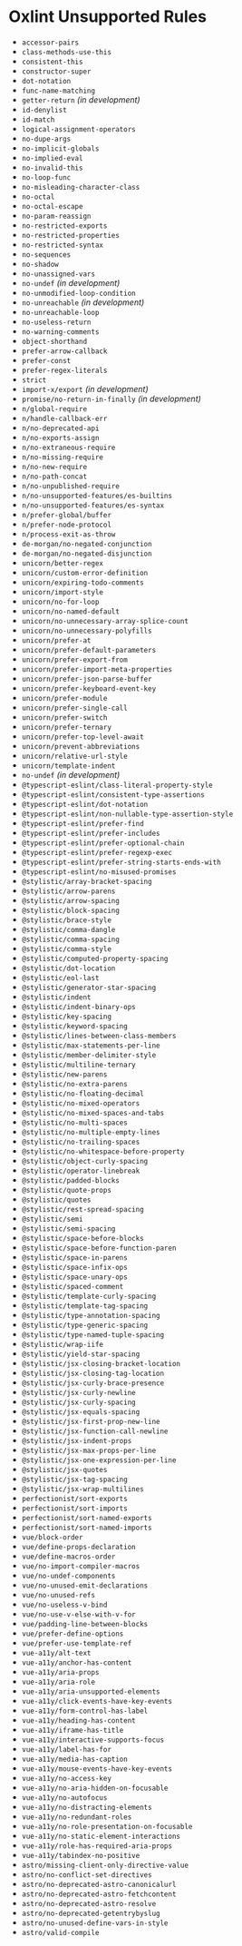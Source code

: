 # Oxlint Unsupported Rules

- `accessor-pairs`
- `class-methods-use-this`
- `consistent-this`
- `constructor-super`
- `dot-notation`
- `func-name-matching`
- `getter-return` *(in development)*
- `id-denylist`
- `id-match`
- `logical-assignment-operators`
- `no-dupe-args`
- `no-implicit-globals`
- `no-implied-eval`
- `no-invalid-this`
- `no-loop-func`
- `no-misleading-character-class`
- `no-octal`
- `no-octal-escape`
- `no-param-reassign`
- `no-restricted-exports`
- `no-restricted-properties`
- `no-restricted-syntax`
- `no-sequences`
- `no-shadow`
- `no-unassigned-vars`
- `no-undef` *(in development)*
- `no-unmodified-loop-condition`
- `no-unreachable` *(in development)*
- `no-unreachable-loop`
- `no-useless-return`
- `no-warning-comments`
- `object-shorthand`
- `prefer-arrow-callback`
- `prefer-const`
- `prefer-regex-literals`
- `strict`
- `import-x/export` *(in development)*
- `promise/no-return-in-finally` *(in development)*
- `n/global-require`
- `n/handle-callback-err`
- `n/no-deprecated-api`
- `n/no-exports-assign`
- `n/no-extraneous-require`
- `n/no-missing-require`
- `n/no-new-require`
- `n/no-path-concat`
- `n/no-unpublished-require`
- `n/no-unsupported-features/es-builtins`
- `n/no-unsupported-features/es-syntax`
- `n/prefer-global/buffer`
- `n/prefer-node-protocol`
- `n/process-exit-as-throw`
- `de-morgan/no-negated-conjunction`
- `de-morgan/no-negated-disjunction`
- `unicorn/better-regex`
- `unicorn/custom-error-definition`
- `unicorn/expiring-todo-comments`
- `unicorn/import-style`
- `unicorn/no-for-loop`
- `unicorn/no-named-default`
- `unicorn/no-unnecessary-array-splice-count`
- `unicorn/no-unnecessary-polyfills`
- `unicorn/prefer-at`
- `unicorn/prefer-default-parameters`
- `unicorn/prefer-export-from`
- `unicorn/prefer-import-meta-properties`
- `unicorn/prefer-json-parse-buffer`
- `unicorn/prefer-keyboard-event-key`
- `unicorn/prefer-module`
- `unicorn/prefer-single-call`
- `unicorn/prefer-switch`
- `unicorn/prefer-ternary`
- `unicorn/prefer-top-level-await`
- `unicorn/prevent-abbreviations`
- `unicorn/relative-url-style`
- `unicorn/template-indent`
- `no-undef` *(in development)*
- `@typescript-eslint/class-literal-property-style`
- `@typescript-eslint/consistent-type-assertions`
- `@typescript-eslint/dot-notation`
- `@typescript-eslint/non-nullable-type-assertion-style`
- `@typescript-eslint/prefer-find`
- `@typescript-eslint/prefer-includes`
- `@typescript-eslint/prefer-optional-chain`
- `@typescript-eslint/prefer-regexp-exec`
- `@typescript-eslint/prefer-string-starts-ends-with`
- `@typescript-eslint/no-misused-promises`
- `@stylistic/array-bracket-spacing`
- `@stylistic/arrow-parens`
- `@stylistic/arrow-spacing`
- `@stylistic/block-spacing`
- `@stylistic/brace-style`
- `@stylistic/comma-dangle`
- `@stylistic/comma-spacing`
- `@stylistic/comma-style`
- `@stylistic/computed-property-spacing`
- `@stylistic/dot-location`
- `@stylistic/eol-last`
- `@stylistic/generator-star-spacing`
- `@stylistic/indent`
- `@stylistic/indent-binary-ops`
- `@stylistic/key-spacing`
- `@stylistic/keyword-spacing`
- `@stylistic/lines-between-class-members`
- `@stylistic/max-statements-per-line`
- `@stylistic/member-delimiter-style`
- `@stylistic/multiline-ternary`
- `@stylistic/new-parens`
- `@stylistic/no-extra-parens`
- `@stylistic/no-floating-decimal`
- `@stylistic/no-mixed-operators`
- `@stylistic/no-mixed-spaces-and-tabs`
- `@stylistic/no-multi-spaces`
- `@stylistic/no-multiple-empty-lines`
- `@stylistic/no-trailing-spaces`
- `@stylistic/no-whitespace-before-property`
- `@stylistic/object-curly-spacing`
- `@stylistic/operator-linebreak`
- `@stylistic/padded-blocks`
- `@stylistic/quote-props`
- `@stylistic/quotes`
- `@stylistic/rest-spread-spacing`
- `@stylistic/semi`
- `@stylistic/semi-spacing`
- `@stylistic/space-before-blocks`
- `@stylistic/space-before-function-paren`
- `@stylistic/space-in-parens`
- `@stylistic/space-infix-ops`
- `@stylistic/space-unary-ops`
- `@stylistic/spaced-comment`
- `@stylistic/template-curly-spacing`
- `@stylistic/template-tag-spacing`
- `@stylistic/type-annotation-spacing`
- `@stylistic/type-generic-spacing`
- `@stylistic/type-named-tuple-spacing`
- `@stylistic/wrap-iife`
- `@stylistic/yield-star-spacing`
- `@stylistic/jsx-closing-bracket-location`
- `@stylistic/jsx-closing-tag-location`
- `@stylistic/jsx-curly-brace-presence`
- `@stylistic/jsx-curly-newline`
- `@stylistic/jsx-curly-spacing`
- `@stylistic/jsx-equals-spacing`
- `@stylistic/jsx-first-prop-new-line`
- `@stylistic/jsx-function-call-newline`
- `@stylistic/jsx-indent-props`
- `@stylistic/jsx-max-props-per-line`
- `@stylistic/jsx-one-expression-per-line`
- `@stylistic/jsx-quotes`
- `@stylistic/jsx-tag-spacing`
- `@stylistic/jsx-wrap-multilines`
- `perfectionist/sort-exports`
- `perfectionist/sort-imports`
- `perfectionist/sort-named-exports`
- `perfectionist/sort-named-imports`
- `vue/block-order`
- `vue/define-props-declaration`
- `vue/define-macros-order`
- `vue/no-import-compiler-macros`
- `vue/no-undef-components`
- `vue/no-unused-emit-declarations`
- `vue/no-unused-refs`
- `vue/no-useless-v-bind`
- `vue/no-use-v-else-with-v-for`
- `vue/padding-line-between-blocks`
- `vue/prefer-define-options`
- `vue/prefer-use-template-ref`
- `vue-a11y/alt-text`
- `vue-a11y/anchor-has-content`
- `vue-a11y/aria-props`
- `vue-a11y/aria-role`
- `vue-a11y/aria-unsupported-elements`
- `vue-a11y/click-events-have-key-events`
- `vue-a11y/form-control-has-label`
- `vue-a11y/heading-has-content`
- `vue-a11y/iframe-has-title`
- `vue-a11y/interactive-supports-focus`
- `vue-a11y/label-has-for`
- `vue-a11y/media-has-caption`
- `vue-a11y/mouse-events-have-key-events`
- `vue-a11y/no-access-key`
- `vue-a11y/no-aria-hidden-on-focusable`
- `vue-a11y/no-autofocus`
- `vue-a11y/no-distracting-elements`
- `vue-a11y/no-redundant-roles`
- `vue-a11y/no-role-presentation-on-focusable`
- `vue-a11y/no-static-element-interactions`
- `vue-a11y/role-has-required-aria-props`
- `vue-a11y/tabindex-no-positive`
- `astro/missing-client-only-directive-value`
- `astro/no-conflict-set-directives`
- `astro/no-deprecated-astro-canonicalurl`
- `astro/no-deprecated-astro-fetchcontent`
- `astro/no-deprecated-astro-resolve`
- `astro/no-deprecated-getentrybyslug`
- `astro/no-unused-define-vars-in-style`
- `astro/valid-compile`
